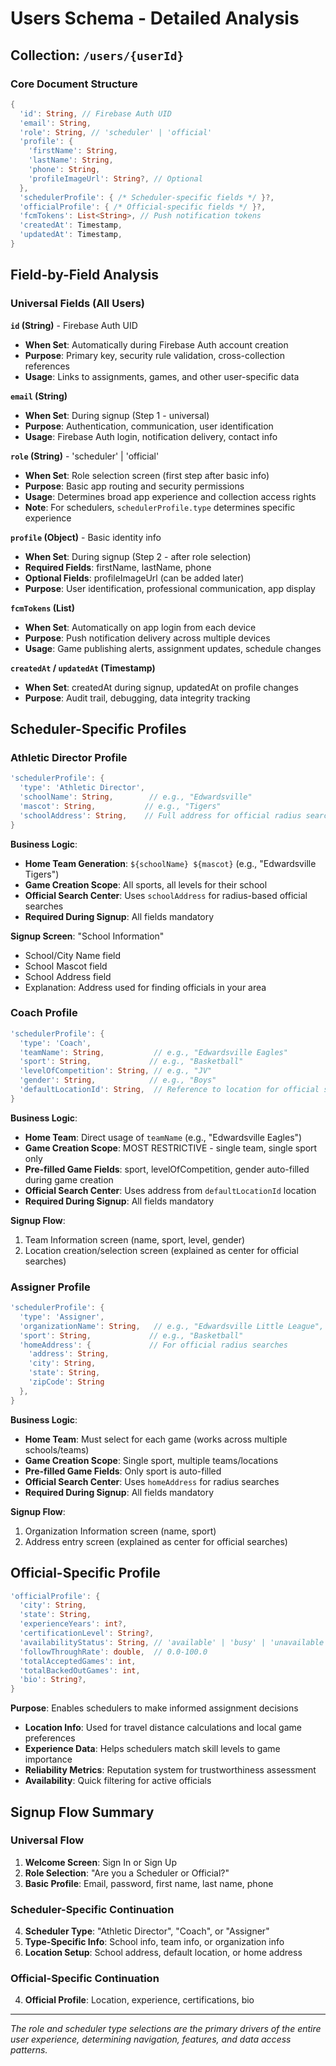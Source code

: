 # Users Schema - Detailed Analysis

## Collection: `/users/{userId}`

### Core Document Structure
```dart
{
  'id': String, // Firebase Auth UID
  'email': String,
  'role': String, // 'scheduler' | 'official'
  'profile': {
    'firstName': String,
    'lastName': String,
    'phone': String,
    'profileImageUrl': String?, // Optional
  },
  'schedulerProfile': { /* Scheduler-specific fields */ }?,
  'officialProfile': { /* Official-specific fields */ }?,
  'fcmTokens': List<String>, // Push notification tokens
  'createdAt': Timestamp,
  'updatedAt': Timestamp,
}
```

## Field-by-Field Analysis

### Universal Fields (All Users)

**`id` (String)** - Firebase Auth UID
- **When Set**: Automatically during Firebase Auth account creation
- **Purpose**: Primary key, security rule validation, cross-collection references
- **Usage**: Links to assignments, games, and other user-specific data

**`email` (String)** 
- **When Set**: During signup (Step 1 - universal)
- **Purpose**: Authentication, communication, user identification
- **Usage**: Firebase Auth login, notification delivery, contact info

**`role` (String)** - 'scheduler' | 'official'
- **When Set**: Role selection screen (first step after basic info)
- **Purpose**: Basic app routing and security permissions
- **Usage**: Determines broad app experience and collection access rights
- **Note**: For schedulers, `schedulerProfile.type` determines specific experience

**`profile` (Object)** - Basic identity info
- **When Set**: During signup (Step 2 - after role selection)
- **Required Fields**: firstName, lastName, phone
- **Optional Fields**: profileImageUrl (can be added later)
- **Purpose**: User identification, professional communication, app display

**`fcmTokens` (List<String>)** 
- **When Set**: Automatically on app login from each device
- **Purpose**: Push notification delivery across multiple devices
- **Usage**: Game publishing alerts, assignment updates, schedule changes

**`createdAt` / `updatedAt` (Timestamp)**
- **When Set**: createdAt during signup, updatedAt on profile changes
- **Purpose**: Audit trail, debugging, data integrity tracking

## Scheduler-Specific Profiles

### Athletic Director Profile
```dart
'schedulerProfile': {
  'type': 'Athletic Director',
  'schoolName': String,        // e.g., "Edwardsville" 
  'mascot': String,           // e.g., "Tigers"
  'schoolAddress': String,    // Full address for official radius searches
}
```

**Business Logic**:
- **Home Team Generation**: `${schoolName} ${mascot}` (e.g., "Edwardsville Tigers")
- **Game Creation Scope**: All sports, all levels for their school
- **Official Search Center**: Uses `schoolAddress` for radius-based official searches
- **Required During Signup**: All fields mandatory

**Signup Screen**: "School Information"
- School/City Name field
- School Mascot field  
- School Address field
- Explanation: Address used for finding officials in your area

### Coach Profile
```dart
'schedulerProfile': {
  'type': 'Coach',
  'teamName': String,           // e.g., "Edwardsville Eagles"
  'sport': String,             // e.g., "Basketball" 
  'levelOfCompetition': String, // e.g., "JV"
  'gender': String,            // e.g., "Boys"
  'defaultLocationId': String,  // Reference to location for official searches
}
```

**Business Logic**:
- **Home Team**: Direct usage of `teamName` (e.g., "Edwardsville Eagles")
- **Game Creation Scope**: MOST RESTRICTIVE - single team, single sport only
- **Pre-filled Game Fields**: sport, levelOfCompetition, gender auto-filled during game creation
- **Official Search Center**: Uses address from `defaultLocationId` location
- **Required During Signup**: All fields mandatory

**Signup Flow**:
1. Team Information screen (name, sport, level, gender)
2. Location creation/selection screen (explained as center for official searches)

### Assigner Profile  
```dart
'schedulerProfile': {
  'type': 'Assigner',
  'organizationName': String,   // e.g., "Edwardsville Little League", "SAOA"
  'sport': String,             // e.g., "Basketball"
  'homeAddress': {             // For official radius searches
    'address': String,
    'city': String,
    'state': String, 
    'zipCode': String
  },
}
```

**Business Logic**:
- **Home Team**: Must select for each game (works across multiple schools/teams)
- **Game Creation Scope**: Single sport, multiple teams/locations
- **Pre-filled Game Fields**: Only sport is auto-filled
- **Official Search Center**: Uses `homeAddress` for radius searches  
- **Required During Signup**: All fields mandatory

**Signup Flow**:
1. Organization Information screen (name, sport)
2. Address entry screen (explained as center for official searches)

## Official-Specific Profile
```dart
'officialProfile': {
  'city': String,
  'state': String,
  'experienceYears': int?,
  'certificationLevel': String?,
  'availabilityStatus': String, // 'available' | 'busy' | 'unavailable'
  'followThroughRate': double,  // 0.0-100.0
  'totalAcceptedGames': int,
  'totalBackedOutGames': int,
  'bio': String?,
}
```

**Purpose**: Enables schedulers to make informed assignment decisions
- **Location Info**: Used for travel distance calculations and local game preferences
- **Experience Data**: Helps schedulers match skill levels to game importance
- **Reliability Metrics**: Reputation system for trustworthiness assessment
- **Availability**: Quick filtering for active officials

## Signup Flow Summary

### Universal Flow
1. **Welcome Screen**: Sign In or Sign Up
2. **Role Selection**: "Are you a Scheduler or Official?"
3. **Basic Profile**: Email, password, first name, last name, phone

### Scheduler-Specific Continuation
4. **Scheduler Type**: "Athletic Director", "Coach", or "Assigner"
5. **Type-Specific Info**: School info, team info, or organization info
6. **Location Setup**: School address, default location, or home address

### Official-Specific Continuation  
4. **Official Profile**: Location, experience, certifications, bio

---

*The role and scheduler type selections are the primary drivers of the entire user experience, determining navigation, features, and data access patterns.*